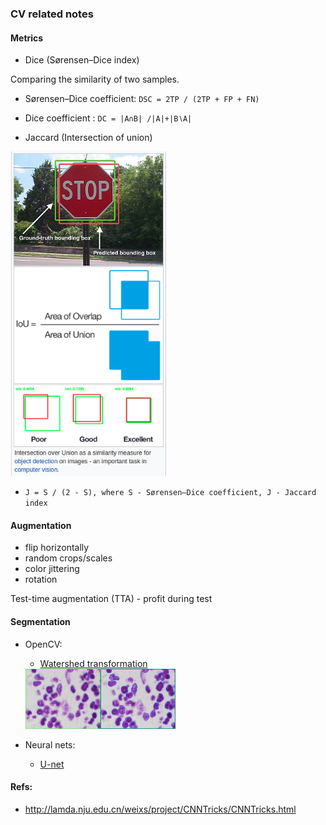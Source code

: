 ### CV related notes

#### Metrics
* Dice (Sørensen–Dice index)

Comparing the similarity of two samples.

* Sørensen–Dice coefficient: `DSC = 2TP / (2TP + FP + FN)`
* Dice coefficient : `DC = |A∩B| /|A|+|B∖A|`

* Jaccard (Intersection of union)

<img src="https://raw.githubusercontent.com/Novitoll/cvt-academy-2018/master/_cv/pics/IoU.png" width="50%" height="50%">

* `J = S / (2 - S), where S - Sørensen–Dice coefficient, J - Jaccard index`

#### Augmentation

* flip horizontally
* random crops/scales
* color jittering
* rotation

Test-time augmentation (TTA) - profit during test

#### Segmentation

* OpenCV:
  * [Watershed transformation](http://cmm.ensmp.fr/~beucher/wtshed.html)

  <img src="https://raw.githubusercontent.com/Novitoll/cvt-academy-2018/master/_cv/pics/watershed.png" width="50%" height="50%">

* Neural nets:
  * [U-net](https://arxiv.org/pdf/1505.04597.pdf)

#### Refs:
* http://lamda.nju.edu.cn/weixs/project/CNNTricks/CNNTricks.html

